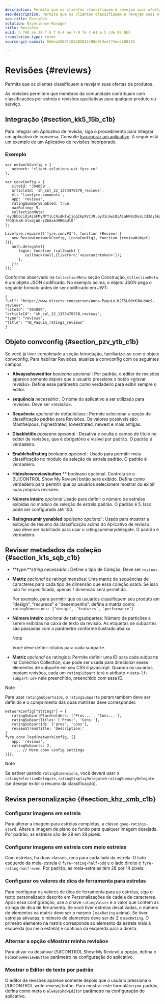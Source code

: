 ```yaml
---
description: Permita que os clientes classifiquem e revejam suas ofertas de produtos.
seo-description: Permita que os clientes classifiquem e revejam suas ofertas de produtos.
seo-title: Revisões
solution: Experience Manager
title: Revisões
uuid: b 740 ee 28-f 6 f 9-4 ae 7-9 fe 7-61 a 5 cde 97 bbb
translation-type: tm+mt
source-git-commit: 566ea2587f101202045488e9f4edf73ece100293

---
```



# Revisões {#reviews}

Permita que os clientes classifiquem e revejam suas ofertas de produtos.

As revisões permitem que membros da comunidade contribuam com classificações por estrela e revisões qualitativas para qualquer produto ou serviço.

## Integração {#section_kk5_15b_c1b}

Para integrar um Aplicativo de revisão, siga o procedimento para Integrar um aplicativo de conversa. Consulte [Incorporar um aplicativo](/help/implementation/c-livefyre-identity-comp/t-using-studio-to-connect-your-social-apps-to-your-livefyre-implementation.md). A seguir está um exemplo de um Aplicativo de revisões incorporado.

### Exemplo

```
var networkConfig = { 
   network: "client-solutions-uat.fyre.co" 
}; 
  
var convConfig = { 
   siteId: '304059', 
   articleId: 'sh_col_22_1373478370_reviews', 
   el: 'livefyre-comments', 
   app: 'reviews', 
   ratingSummaryEnabled: true, 
   maxRating: 5, 
   collectionMeta: 'eyJhbGciOiAiSFMyNTYiLCAidHlwIjogIkpXVCJ9.eyJ1cmwiOiAiaHR0cDovL3d3dy5kaXJlY3R2LmNvbS9wZXJzb24vQW5uYS1QYXF1aW4tYjJGU0wwZHJLM051YldjOS1yZXZpZXdzIiwgInNpdGVJZCI6ICIzMDQwNTkiLCAiYXJ0aWNsZUlkIjogInNoX2NvbF8yMl8xMzczNDc4MzcwX3Jldmlld3MiLCAidHlwZSI6ICJyZXZpZXdzIiwgInRpdGxlIjogIlRCX1BhcXVpbl9yYXRpbmdzX3Jldmlld3MifQ.hes3KMwygCG-fFDQlkaB-XlxGjW6-iZ68xA4RRGqUl0' 
}; 
  
Livefyre.require(['fyre.conv#3'], function (Review) { 
   new Review(networkConfig, [convConfig], function (reviewWidget) {}); 
   auth.delegate({ 
      login: function (callback) { 
         callback(null,{livefyre:'<userauthtoken>'}); 
      }, 
   }); 
});
```

Conforme observado na `CollectionMeta` seção Construção, `CollectionMeta` é um objeto JSON codificado. No exemplo acima, o objeto JSON pega o seguinte formato antes de ser codificado em JWT:

```
{ 
"url": "https://www.directv.com/person/Anna-Paquin-b2FSL0drK3NubWc9-reviews",  
"siteId": "304059",  
"articleId": "sh_col_22_1373478370_reviews",  
"type": "reviews",  
"title": "TB_Paquin_ratings_reviews" 
}
```

## Objeto convconfig {#section_pzv_ytb_c1b}

Se você já tiver completado a seção Introdução, familiarize-se com o objeto convconfig. Para habilitar Revisões, atualize a convconfig com os seguintes campos:

* **Alwaysshoweditor** *booleano opcional* : Por padrão, o editor de revisões aparece somente depois que o usuário pressiona o botão «gravar revisão». Defina esse parâmetro como verdadeiro para exibir sempre o editor.

* **sequência** *necessária* : O nome do aplicativo a ser utilizado para revisões. Deve ser «revisão».

* **Sequência** *opcional* de defaultclass:: Permite selecionar a opção de classificação padrão para Revisões. Os valores possíveis são: Mosthelpous, highestrated, lowestrated, newest e mais antigas.

* **Disabletitle** *booleano opcional* : Desativa e oculta o campo de título no editor de revisões, que é obrigatório e visível por padrão. O padrão é verdadeiro.

* **Enablehalfrating** *booleano opcional* : Usado para permitir meia classificação no módulo de seleção de estrela padrão. O padrão é verdadeiro.

* **Hideshowreviewbutton** ** booleano opcional: Controla se o [!UICONTROL Show My Review] botão será exibido. Defina como verdadeiro para permitir que os usuários selecionem mostrar ou exibir suas próprias revisões.

* **Número inteiro** *opcional* Usado para definir o número de estrelas exibidas no módulo de seleção de estrela padrão. O padrão é 5. Isso pode ser configurado até 100.

* **Ratingresumir yenabled** *opoleano opcional* : Usado para mostrar a exibição de resumo da classificação acima do Aplicativo de revisão. Isso deve ser habilitado para usar o ratingsummarydelegate. O padrão é verdadeiro.

## Revisar metadados da coleção {#section_k1s_sqb_c1b}

* **type:***string necessária* : Define o tipo de Coleção. Deve ser `reviews`.

* **Matriz** *opcional* de ratingdimensões: Uma matriz de sequências de caracteres para cada tipo de dimensão que essa coleção usará. Se isso não for especificado, apenas 1 dimensão será permitida.

   Por exemplo, para permitir que os usuários classifiquem seu produto em "design", "recursos" e "desempenho", defina a matriz como: `ratingDimensions: [‘design’, ‘features’, ‘performance’]`

* **Número inteiro** *opcional* de ratingsubpartes: Número de partições a serem exibidas na caixa de texto da revisão. As etiquetas de subpartes são passadas com o parâmetro conforme ilustrado abaixo.

   >[!NOTE]
   >Você deve definir rótulos para cada subparte.

* **Matriz** *opcional* de ratingids: Permite definir uma ID para cada subparte na Collection Collection, que pode ser usada para direcionar esses elementos de subparte em seu CSS e javascript. Quando os usuários postam revisões, cada um `ratingSubpart` terá o atributo « `data-lf-subpart-id`» nele preenchido, preenchido com essa ID.

>[!NOTE]
>
>Para usar `ratingSubpartsIds`, o `ratingSubparts` param também deve ser definido e o comprimento das duas matrizes deve corresponder.

```
networkConfig["strings"] = { 
   ratingSubpartPlaceholders: ['Pros...', 'Cons...'], 
   ratingSubpartTitles: ['Pros:', 'Cons:'], 
   ratingSubpartIds: ['pros', 'cons'], 
   reviewStreamTitle: 'Description:' 
} 
fyre.conv.load(networkConfig, [{ 
   app: 'reviews', 
   ratingSubparts: 2, 
    ... // More conv config settings 
}]);
```

>[!NOTE]
>
>Se estiver usando `ratingDimensions`, você deverá usar o `ratingSelectionDelegate`, `ratingDisplayDelegate`e `ratingSummaryDelegate` (se desejar exibir o resumo da classificação).

## Revisa personalização {#section_khz_xmb_c1b}

### Configurar imagens em estrela

Para alterar a imagem para estrelas completas, a classe `goog-ratings-star`é. Altere a imagem de plano de fundo para qualquer imagem desejada. Por padrão, as estrelas são de 28 em 28 pixels.

### Configurar imagens em estrela com meio estrelas

Com estrelas, há duas classes, uma para cada lado da estrela. O lado esquerdo da meia-estrela é `fyre-rating-half-odd` e o lado direito é `fyre-rating-half-even`. Por padrão, as meia-estrelas têm 28 por 14 pixels.

### Configurar os valores de dica de ferramenta para estrelas

Para configurar os valores de dica de ferramenta para as estrelas, siga o texto personalizado descrito em Personalizações de cadeia de caracteres. Após essa configuração, use a chave `ratingValues` e o valor que contém as strings de dica de ferramenta. Se você tiver estrelas desativadas, o número de elementos na matriz deve ser o mesmo ( `maxRating` acima). Se tiver estrelas ativadas, o número de elementos deve ser de 2 x `maxRating`. O primeiro elemento na matriz corresponde ao elemento da estrela mais à esquerda (ou meia estrela) e continua da esquerda para a direita.

### Alternar a opção «Mostrar minha revisão»

Para ativar ou desativar [!UICONTROL Show My Review] a opção, defina o `hideShowReviewButton` parâmetro na configuração do aplicativo.

### Mostrar o Editor de texto por padrão

O editor de revisões aparece somente depois que o usuário pressiona o [!UICONTROL write review] botão. Para mostrar este formulário por padrão, defina como meta o `alwaysShowEditor` parâmetro na configuração do aplicativo.
